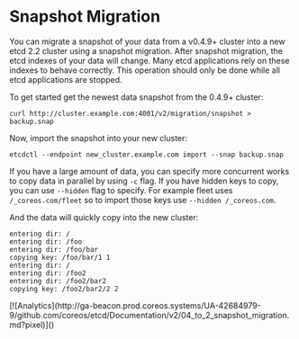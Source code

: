 # Snapshot Migration

You can migrate a snapshot of your data from a v0.4.9+ cluster into a new etcd 2.2 cluster using a snapshot migration. After snapshot migration, the etcd indexes of your data will change. Many etcd applications rely on these indexes to behave correctly. This operation should only be done while all etcd applications are stopped.

To get started get the newest data snapshot from the 0.4.9+ cluster:

```
curl http://cluster.example.com:4001/v2/migration/snapshot > backup.snap
```

Now, import the snapshot into your new cluster:

```
etcdctl --endpoint new_cluster.example.com import --snap backup.snap
```

If you have a large amount of data, you can specify more concurrent works to copy data in parallel by using `-c` flag.
If you have hidden keys to copy, you can use `--hidden` flag to specify. For example fleet uses `/_coreos.com/fleet` so to import those keys use `--hidden /_coreos.com`.

And the data will quickly copy into the new cluster:

```
entering dir: /
entering dir: /foo
entering dir: /foo/bar
copying key: /foo/bar/1 1
entering dir: /
entering dir: /foo2
entering dir: /foo2/bar2
copying key: /foo2/bar2/2 2
```

<!-- BEGIN ANALYTICS --> [![Analytics](http://ga-beacon.prod.coreos.systems/UA-42684979-9/github.com/coreos/etcd/Documentation/v2/04_to_2_snapshot_migration.md?pixel)]() <!-- END ANALYTICS -->
